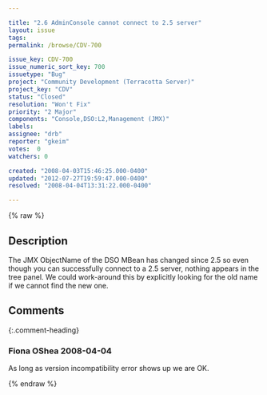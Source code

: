 ```yaml
---

title: "2.6 AdminConsole cannot connect to 2.5 server"
layout: issue
tags: 
permalink: /browse/CDV-700

issue_key: CDV-700
issue_numeric_sort_key: 700
issuetype: "Bug"
project: "Community Development (Terracotta Server)"
project_key: "CDV"
status: "Closed"
resolution: "Won't Fix"
priority: "2 Major"
components: "Console,DSO:L2,Management (JMX)"
labels: 
assignee: "drb"
reporter: "gkeim"
votes:  0
watchers: 0

created: "2008-04-03T15:46:25.000-0400"
updated: "2012-07-27T19:59:47.000-0400"
resolved: "2008-04-04T13:31:22.000-0400"

---
```




{% raw %}



## Description

<div markdown="1" class="description">

The JMX ObjectName of the DSO MBean has changed since 2.5 so even though you can successfully connect to a 2.5 server, nothing appears in the tree panel.  We could work-around this by explicitly looking for the old name if we cannot find the new one.


</div>

## Comments


{:.comment-heading}
### **Fiona OShea** <span class="date">2008-04-04</span>

<div markdown="1" class="comment">

As long as version incompatibility  error shows up we are OK.

</div>



{% endraw %}
